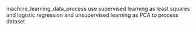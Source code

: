 machine_learning_data_process
use supervised learning as least squares and logistic regression and unsupervised learning as PCA to process dataset

